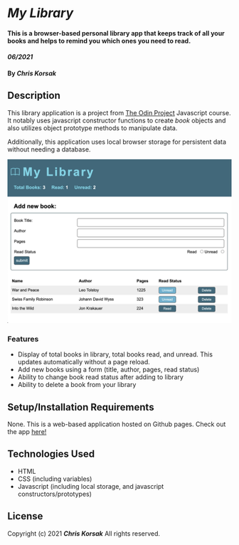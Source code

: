 # _My Library_

#### This is a browser-based personal library app that keeps track of all your books and helps to remind you which ones you need to read.

#### _06/2021_

#### By _**Chris Korsak**_

## Description

This library application is a project from [The Odin Project](https://www.theodinproject.com/paths/foundations/courses/foundations/lessons/calculator) Javascript course. It notably uses javascript constructor functions to create _book_ objects and also utilizes object prototype methods to manipulate data.

Additionally, this application uses local browser storage for persistent data without needing a database.

<img src="images/library.png">

### Features
* Display of total books in library, total books read, and unread. This updates automatically without a page reload.
* Add new books using a form (title, author, pages, read status)
* Ability to change book read status after adding to library
* Ability to delete a book from your library

## Setup/Installation Requirements

None. This is a web-based application hosted on Github pages. Check out the app [here!](https://chriskorsak.github.io/library/)

## Technologies Used

* HTML
* CSS (including variables)
* Javascript (including local storage, and javascript constructors/prototypes)

## License

Copyright (c) 2021 **_Chris Korsak_** All rights reserved.
  
